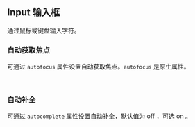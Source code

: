 <div class="demo-header">
<p class="overviewicon">
  <span class="wapi-form-span"/>
</p>

## Input 输入框

<nova-uxlink widget-name="Input"></nova-uxlink>

通过鼠标或键盘输入字符。

</div>

### 自动获取焦点

可通过 `autofocus` 属性设置自动获取焦点。`autofocus` 是原生属性。

<nova-demo-view link="input/autofocus.vue"></nova-demo-view>

<br />

### 自动补全

可通过 `autocomplete` 属性设置自动补全，默认值为 off ，可选 on 。

<nova-demo-view link="input/autocomplete.vue"></nova-demo-view>

<br />
